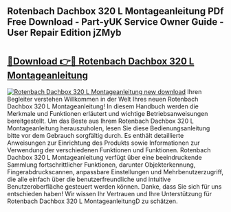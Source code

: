 ## Rotenbach Dachbox 320 L Montageanleitung PDf Free Download - Part-yUK Service Owner Guide - User Repair Edition jZMyb

# <h2><a href="http://df8rm8b.blite.top/?on=Rotenbach+Dachbox+320+L+Montageanleitung">🔗Download 👉🔴 Rotenbach Dachbox 320 L Montageanleitung</a></h2>

[![Rotenbach Dachbox 320 L Montageanleitung new download](https://i.imgur.com/lujVjoI.png)](http://df8rm8b.blite.top/?on=Rotenbach+Dachbox+320+L+Montageanleitung)
Ihren Begleiter verstehen Willkommen in der Welt Ihres neuen Rotenbach Dachbox 320 L Montageanleitung! In diesem Handbuch werden die Merkmale und Funktionen erläutert und wichtige Betriebsanweisungen bereitgestellt. Um das Beste aus Ihrem Rotenbach Dachbox 320 L Montageanleitung herauszuholen, lesen Sie diese Bedienungsanleitung bitte vor dem Gebrauch sorgfältig durch. Es enthält detaillierte Anweisungen zur Einrichtung des Produkts sowie Informationen zur Verwendung der verschiedenen Funktionen und Funktionen. Rotenbach Dachbox 320 L Montageanleitung verfügt über eine beeindruckende Sammlung fortschrittlicher Funktionen, darunter Objekterkennung, Fingerabdruckscannen, anpassbare Einstellungen und Mehrbenutzerzugriff, die alle einfach über die benutzerfreundliche und intuitive Benutzeroberfläche gesteuert werden können. Danke, dass Sie sich für uns entschieden haben! Wir wissen Ihr Vertrauen und Ihre Unterstützung für Rotenbach Dachbox 320 L MontageanleitungD zu schätzen.
